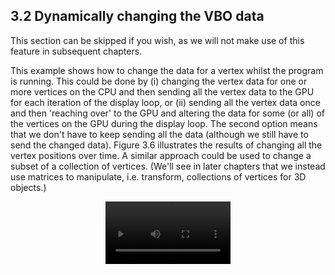 ## 3.2 Dynamically changing the VBO data
 
This section can be skipped if you wish, as we will not make use of this feature in subsequent chapters.

This example shows how to change the data for a vertex whilst the program is running. This could be done by (i) changing the vertex data for one or more vertices on the CPU and then sending all the vertex data to the GPU for each iteration of the display loop, or (ii) sending all the vertex data once and then 'reaching over' to the GPU and altering the data for some (or all) of the vertices on the GPU during the display loop. The second option means that we don't have to keep sending all the data (although we still have to send the changed data). Figure 3.6 illustrates the results of changing all the vertex positions over time. A similar approach could be used to change a subset of a collection of vertices. (We'll see in later chapters that we instead use matrices to manipulate, i.e. transform, collections of vertices for 3D objects.)

<p align="center">
  <video src="img_ch3/S04_triangle.mp4" alt="A changing triangle" width="200"><br>
  <strong>Figure 3.6???</strong> A changing triangle
</p>